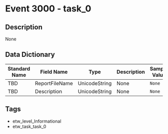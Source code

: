 # Event 3000 - task_0

## Description
None

## Data Dictionary
|Standard Name|Field Name|Type|Description|Sample Value|
|---|---|---|---|---|
|TBD|ReportFileName|UnicodeString|None|`None`|
|TBD|Description|UnicodeString|None|`None`|

## Tags
* etw_level_Informational
* etw_task_task_0
